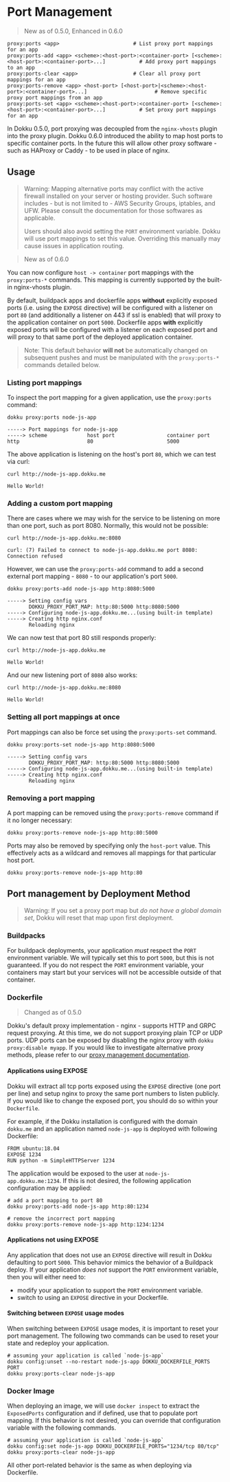 # Port Management

> New as of 0.5.0, Enhanced in 0.6.0

```
proxy:ports <app>                        # List proxy port mappings for an app
proxy:ports-add <app> <scheme>:<host-port>:<container-port> [<scheme>:<host-port>:<container-port>...]           # Add proxy port mappings to an app
proxy:ports-clear <app>                  # Clear all proxy port mappings for an app
proxy:ports-remove <app> <host-port> [<host-port>|<scheme>:<host-port>:<container-port>...]                      # Remove specific proxy port mappings from an app
proxy:ports-set <app> <scheme>:<host-port>:<container-port> [<scheme>:<host-port>:<container-port>...]           # Set proxy port mappings for an app
```

In Dokku 0.5.0, port proxying was decoupled from the `nginx-vhosts` plugin into the proxy plugin. Dokku 0.6.0 introduced the ability to map host ports to specific container ports. In the future this will allow other proxy software - such as HAProxy or Caddy - to be used in place of nginx.

## Usage

> Warning: Mapping alternative ports may conflict with the active firewall installed on your server or hosting provider. Such software includes - but is not limited to - AWS Security Groups, iptables, and UFW. Please consult the documentation for those softwares as applicable.
>
> Users should also avoid setting the `PORT` environment variable. Dokku will use port mappings to set this value. Overriding this manually may cause issues in application routing.

> New as of 0.6.0

You can now configure `host -> container` port mappings with the `proxy:ports-*` commands. This mapping is currently supported by the built-in nginx-vhosts plugin.

By default, buildpack apps and dockerfile apps **without** explicitly exposed ports (i.e. using the `EXPOSE` directive) will be configured with a listener on port `80` (and additionally a listener on 443 if ssl is enabled) that will proxy to the application container on port `5000`. Dockerfile apps **with** explicitly exposed ports will be configured with a listener on each exposed port and will proxy to that same port of the deployed application container.

> Note: This default behavior **will not** be automatically changed on subsequent pushes and must be manipulated with the `proxy:ports-*` commands detailed below.

### Listing port mappings

To inspect the port mapping for a given application, use the `proxy:ports` command:

```shell
dokku proxy:ports node-js-app
```

```
-----> Port mappings for node-js-app
-----> scheme             host port                 container port
http                      80                        5000
```

The above application is listening on the host's port `80`, which we can test via curl:

```shell
curl http://node-js-app.dokku.me
```

```
Hello World!
```

### Adding a custom port mapping

There are cases where we may wish for the service to be listening on more than one port, such as port 8080. Normally, this would not be possible:

```shell
curl http://node-js-app.dokku.me:8080
```

```
curl: (7) Failed to connect to node-js-app.dokku.me port 8080: Connection refused
```

However, we can use the `proxy:ports-add` command to add a second external port mapping - `8080` - to our application's port `5000`.

```shell
dokku proxy:ports-add node-js-app http:8080:5000
```

```
-----> Setting config vars
       DOKKU_PROXY_PORT_MAP: http:80:5000 http:8080:5000
-----> Configuring node-js-app.dokku.me...(using built-in template)
-----> Creating http nginx.conf
       Reloading nginx
```

We can now test that port 80 still responds properly:

```shell
curl http://node-js-app.dokku.me
```

```
Hello World!
```

And our new listening port of `8080` also works:

```shell
curl http://node-js-app.dokku.me:8080
```

```
Hello World!
```

### Setting all port mappings at once

Port mappings can also be force set using the `proxy:ports-set` command.

```shell
dokku proxy:ports-set node-js-app http:8080:5000
```

```
-----> Setting config vars
       DOKKU_PROXY_PORT_MAP: http:80:5000 http:8080:5000
-----> Configuring node-js-app.dokku.me...(using built-in template)
-----> Creating http nginx.conf
       Reloading nginx
```

### Removing a port mapping

A port mapping can be removed using the `proxy:ports-remove` command if it no longer necessary:

```shell
dokku proxy:ports-remove node-js-app http:80:5000
```

Ports may also be removed by specifying only the `host-port` value. This effectively acts as a wildcard and removes all mappings for that particular host port.

```shell
dokku proxy:ports-remove node-js-app http:80
```

## Port management by Deployment Method

> Warning: If you set a proxy port map but _do not have a global domain set_, Dokku will reset that map upon first deployment.

### Buildpacks

For buildpack deployments, your application _must_ respect the `PORT` environment variable. We will typically set this to port `5000`, but this is not guaranteed. If you do not respect the `PORT` environment variable, your containers may start but your services will not be accessible outside of that container.

### Dockerfile

> Changed as of 0.5.0

Dokku's default proxy implementation - nginx - supports HTTP and GRPC request proxying. At this time, we do not support proxying plain TCP or UDP ports. UDP ports can be exposed by disabling the nginx proxy with `dokku proxy:disable myapp`. If you would like to investigate alternative proxy methods, please refer to our [proxy management documentation](/docs/networking/proxy-management.md).

#### Applications using EXPOSE

Dokku will extract all tcp ports exposed using the `EXPOSE` directive (one port per line) and setup nginx to proxy the same port numbers to listen publicly. If you would like to change the exposed port, you should do so within your `Dockerfile`.

For example, if the Dokku installation is configured with the domain `dokku.me` and an application named `node-js-app` is deployed with following Dockerfile:

```
FROM ubuntu:18.04
EXPOSE 1234
RUN python -m SimpleHTTPServer 1234
```

The application would be exposed to the user at `node-js-app.dokku.me:1234`. If this is not desired, the following application configuration may be applied:

```shell
# add a port mapping to port 80
dokku proxy:ports-add node-js-app http:80:1234

# remove the incorrect port mapping
dokku proxy:ports-remove node-js-app http:1234:1234
```

#### Applications not using EXPOSE

Any application that does not use an `EXPOSE` directive will result in Dokku defaulting to port `5000`. This behavior mimics the behavior of a Buildpack deploy. If your application _does not_ support the `PORT` environment variable, then you will either need to:

- modify your application to support the `PORT` environment variable.
- switch to using an `EXPOSE` directive in your Dockerfile.

#### Switching between `EXPOSE` usage modes

When switching between `EXPOSE` usage modes, it is important to reset your port management. The following two commands can be used to reset your state and redeploy your application.

```shell
# assuming your application is called `node-js-app`
dokku config:unset --no-restart node-js-app DOKKU_DOCKERFILE_PORTS PORT
dokku proxy:ports-clear node-js-app
```

### Docker Image

When deploying an image, we will use `docker inspect` to extract the `ExposedPorts` configuration and if defined, use that to populate port mapping. If this behavior is not desired, you can override that configuration variable with the following commands.

```shell
# assuming your application is called `node-js-app`
dokku config:set node-js-app DOKKU_DOCKERFILE_PORTS="1234/tcp 80/tcp"
dokku proxy:ports-clear node-js-app
```

All other port-related behavior is the same as when deploying via Dockerfile.
